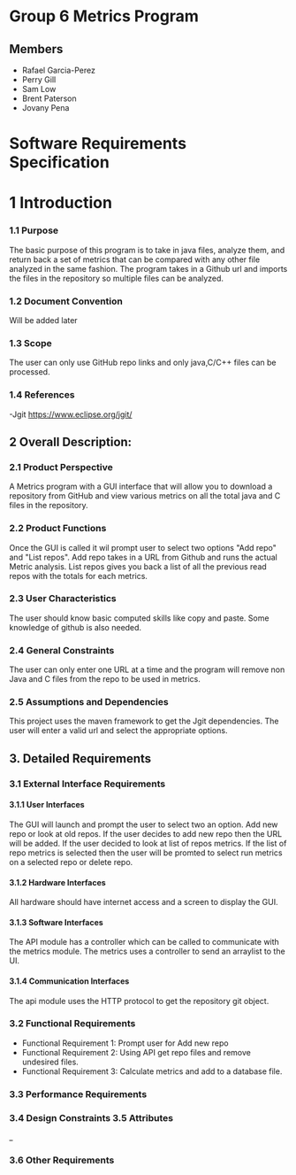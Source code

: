 # Group 6 Metrics Program

## Members
- Rafael Garcia-Perez
- Perry Gill
- Sam Low
- Brent Paterson
- Jovany Pena

# Software Requirements Specification
# 1 Introduction
### 1.1 Purpose
The basic purpose of this program is to take in java files, analyze them, and return back a set of metrics that can be compared with any other file analyzed in the same fashion. The program takes in a Github url and imports the files in the repository so multiple files can be analyzed.
### 1.2 Document Convention
Will be added later
### 1.3 Scope
The user can only use GitHub repo links and only java,C/C++ files can be processed. 
### 1.4 References
-Jgit https://www.eclipse.org/jgit/

## 2 Overall Description:
### 2.1  Product Perspective
A Metrics program with a GUI interface that will allow you to download a repository from GitHub and view various metrics on all the total java and C files in the repository. 
### 2.2 Product Functions
Once the GUI is called it wil prompt user to select two options "Add repo" and "List repos". Add repo takes in a URL from Github and runs the actual Metric analysis. List repos gives you back a list of all the previous read repos with the totals for each metrics. 
### 2.3 User Characteristics
 The user should know basic computed skills like copy and paste. Some knowledge of github is also needed.
### 2.4 General Constraints
The user can only enter one URL at a time and the program will remove non Java and C files from the repo to be used in metrics. 
### 2.5 Assumptions and Dependencies
This project uses the maven framework to get the Jgit dependencies. The user will enter a valid url and select the appropriate options.  
## 3. Detailed Requirements
 
###      3.1 External Interface Requirements
####     3.1.1 User Interfaces

The GUI will launch and prompt the user to select two an option. Add new repo or look at old repos. If the user decides 
to add new repo then the URL will be added. If the user decided to look at list of repos metrics. If the list of repo metrics is selected then the user will be promted to select run metrics on a selected repo or delete repo. 
 
####   3.1.2 Hardware Interfaces
All hardware should have internet access and a screen to display the GUI.
####       3.1.3 Software Interfaces
The API module has a controller which can be called to communicate with the metrics module. The metrics uses a controller to send 
an arraylist to the UI. 
####    3.1.4 Communication Interfaces
The api module uses the HTTP protocol to get the repository git object. 
### 3.2 Functional Requirements
* Functional Requirement 1: Prompt user for Add new repo
* Functional Requirement 2: Using API get repo files and remove undesired files. 
* Functional Requirement 3: Calculate metrics and add to a database file. 
### 3.3 Performance Requirements

### 3.4 Design Constraints 3.5 Attributes
_
### 3.6 Other Requirements